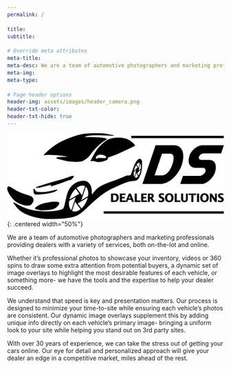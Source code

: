 ```yaml
---
permalink: /

title:
subtitle:

# Override meta attributes
meta-title:
meta-desc: We are a team of automotive photographers and marketing professionals providing dealers with a variety of services, both on-the-lot and online.
meta-img:
meta-type:

# Page header options
header-img: assets/images/header_camera.png
header-txt-color:
header-txt-hide: true
---
```


![Dealer Solutions Logo](assets/images/ds_logo.png "Dealer Solutions Logo"){: .centered width="50%"}

We are a team of automotive photographers and marketing professionals providing dealers with a variety of services, both on-the-lot and online.

Whether it’s professional photos to showcase your inventory, videos or 360 spins to draw some extra attention from potential buyers, a dynamic set of image overlays to highlight the most desirable features of each vehicle, or something more- we have the tools and the expertise to help your dealer succeed.

We understand that speed is key and presentation matters. Our process is designed to minimize your time-to-site while ensuring each vehicle’s photos are consistent. Our dynamic image overlays supplement this by adding unique info directly on each vehicle’s primary image- bringing a uniform look to your site while helping you stand out on 3rd party sites.

With over 30 years of experience, we can take the stress out of getting your cars online. Our eye for detail and personalized approach will give your dealer an edge in a competitive market, miles ahead of the rest.
